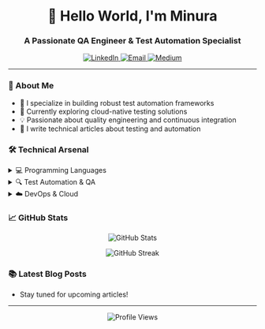 <h1 align="center">👋 Hello World, I'm Minura</h1>
<h3 align="center">A Passionate QA Engineer & Test Automation Specialist</h3>

<p align="center">
  <a href="https://www.linkedin.com/in/your-profile/" target="_blank">
    <img src="https://img.shields.io/badge/Connect_on_LinkedIn-0077B5?style=for-the-badge&logo=linkedin&logoColor=white" alt="LinkedIn"/>
  </a>
  <a href="mailto:your.email@example.com">
    <img src="https://img.shields.io/badge/Send_Me_An_Email-D14836?style=for-the-badge&logo=gmail&logoColor=white" alt="Email"/>
  </a>
  <a href="https://medium.com/@your-profile" target="_blank">
    <img src="https://img.shields.io/badge/Read_My_Articles-000000?style=for-the-badge&logo=medium&logoColor=white" alt="Medium"/>
  </a>
</p>

---

### 🚀 About Me
- 🔭 I specialize in building robust test automation frameworks
- 🌱 Currently exploring cloud-native testing solutions
- 💡 Passionate about quality engineering and continuous integration
- 📝 I write technical articles about testing and automation

### 🛠️ Technical Arsenal

<details>
<summary>💻 Programming Languages</summary>
<br>

![JavaScript](https://img.shields.io/badge/JavaScript-F7DF1E?style=for-the-badge&logo=javascript&logoColor=black)
![Java](https://img.shields.io/badge/Java-ED8B00?style=for-the-badge&logo=java&logoColor=white)
![Python](https://img.shields.io/badge/Python-3776AB?style=for-the-badge&logo=python&logoColor=white)
</details>

<details>
<summary>🔍 Test Automation & QA</summary>
<br>

![Selenium](https://img.shields.io/badge/Selenium-43B02A?style=for-the-badge&logo=selenium&logoColor=white)
![Playwright](https://img.shields.io/badge/Playwright-2EAD33?style=for-the-badge&logo=playwright&logoColor=white)
![Postman](https://img.shields.io/badge/Postman-FF6C37?style=for-the-badge&logo=postman&logoColor=white)
![JUnit](https://img.shields.io/badge/JUnit-25A162?style=for-the-badge&logo=junit5&logoColor=white)
</details>

<details>
<summary>☁️ DevOps & Cloud</summary>
<br>

![GitHub](https://img.shields.io/badge/GitHub-181717?style=for-the-badge&logo=github&logoColor=white)
![Docker](https://img.shields.io/badge/Docker-2496ED?style=for-the-badge&logo=docker&logoColor=white)
![Jenkins](https://img.shields.io/badge/Jenkins-D24939?style=for-the-badge&logo=jenkins&logoColor=white)
![AWS](https://img.shields.io/badge/AWS-232F3E?style=for-the-badge&logo=amazonaws&logoColor=white)
</details>

### 📈 GitHub Stats

<p align="center">
  <img src="https://github-readme-stats.vercel.app/api?username=Minurajay&show_icons=true&theme=radical" alt="GitHub Stats" />
</p>

<p align="center">
  <img src="https://github-readme-streak-stats.herokuapp.com/?user=Minurajay&theme=radical" alt="GitHub Streak" />
</p>

### 📚 Latest Blog Posts
<!-- BLOG-POST-LIST:START -->
- Stay tuned for upcoming articles!
<!-- BLOG-POST-LIST:END -->

---

<p align="center">
  <img src="https://komarev.com/ghpvs/?username=YOUR_USERNAME&label=Profile%20views&color=0e75b6&style=flat" alt="Profile Views" />
</p>
